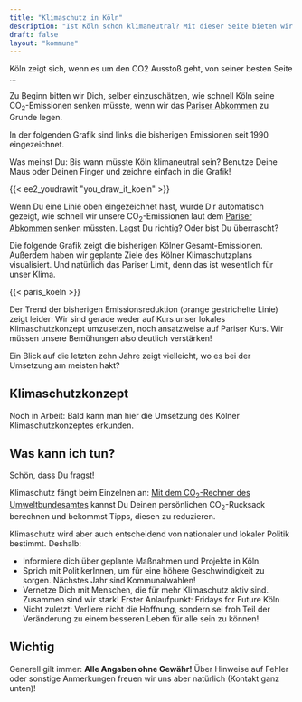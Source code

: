 ```yaml
---
title: "Klimaschutz in Köln"
description: "Ist Köln schon klimaneutral? Mit dieser Seite bieten wir interessierten KölnerInnen die Möglichkeit, sich schnell und einfach über Klimaschutz in Köln zu informieren."
draft: false
layout: "kommune"
---
```


Köln zeigt sich, wenn es um den CO2 Ausstoß geht, von seiner besten Seite ...

Zu Beginn bitten wir Dich, selber einzuschätzen, wie schnell Köln seine
CO<sub>2</sub>-Emissionen senken müsste, wenn wir das [Pariser Abkommen](../../paris-limits) zu Grunde legen.

In der folgenden Grafik sind links die bisherigen Emissionen seit 1990 eingezeichnet.

Was meinst Du: Bis wann müsste Köln klimaneutral sein? Benutze Deine Maus oder Deinen Finger und zeichne einfach in die Grafik!


{{< ee2_youdrawit "you_draw_it_koeln" >}}

Wenn Du eine Linie oben eingezeichnet hast, wurde Dir automatisch gezeigt, wie schnell wir unsere CO<sub>2</sub>-Emissionen laut dem [Pariser Abkommen](../../paris-limits) senken müssten. Lagst Du richtig? Oder bist Du überrascht?

Die folgende Grafik zeigt die bisherigen Kölner Gesamt-Emissionen. Außerdem haben wir geplante Ziele des Kölner Klimaschutzplans visualisiert. Und natürlich das Pariser Limit, denn das ist wesentlich für unser Klima.

{{< paris_koeln >}}

Der Trend der bisherigen Emissionsreduktion (orange gestrichelte Linie) zeigt leider:
Wir sind gerade weder auf Kurs unser lokales Klimaschutzkonzept umzusetzen, noch ansatzweise auf Pariser Kurs. Wir müssen unsere Bemühungen also deutlich verstärken!

Ein Blick auf die letzten zehn Jahre zeigt vielleicht, wo es bei der Umsetzung am meisten hakt?

## Klimaschutzkonzept

Noch in Arbeit: Bald kann man hier die Umsetzung des Kölner Klimaschutzkonzeptes erkunden.

## Was kann ich tun?

Schön, dass Du fragst!

Klimaschutz fängt beim Einzelnen an: [Mit dem CO<sub>2</sub>-Rechner des Umweltbundesamtes](https://uba.co2-rechner.de/de_DE/) kannst Du Deinen persönlichen CO<sub>2</sub>-Rucksack berechnen und bekommst Tipps, diesen zu reduzieren.

Klimaschutz wird aber auch entscheidend von nationaler und lokaler Politik bestimmt.
Deshalb:

- Informiere dich über geplante Maßnahmen und Projekte in Köln.
- Sprich mit PolitikerInnen, um für eine höhere Geschwindigkeit zu sorgen. Nächstes Jahr sind Kommunalwahlen!
- Vernetze Dich mit Menschen, die für mehr Klimaschutz aktiv sind. Zusammen sind wir stark! Erster Anlaufpunkt: Fridays for Future Köln
- Nicht zuletzt: Verliere nicht die Hoffnung, sondern sei froh Teil der Veränderung zu einem besseren Leben für alle sein zu können!


## Wichtig

Generell gilt immer: **Alle Angaben ohne Gewähr!** Über Hinweise auf
Fehler oder sonstige Anmerkungen freuen wir uns aber natürlich (Kontakt ganz unten)!
